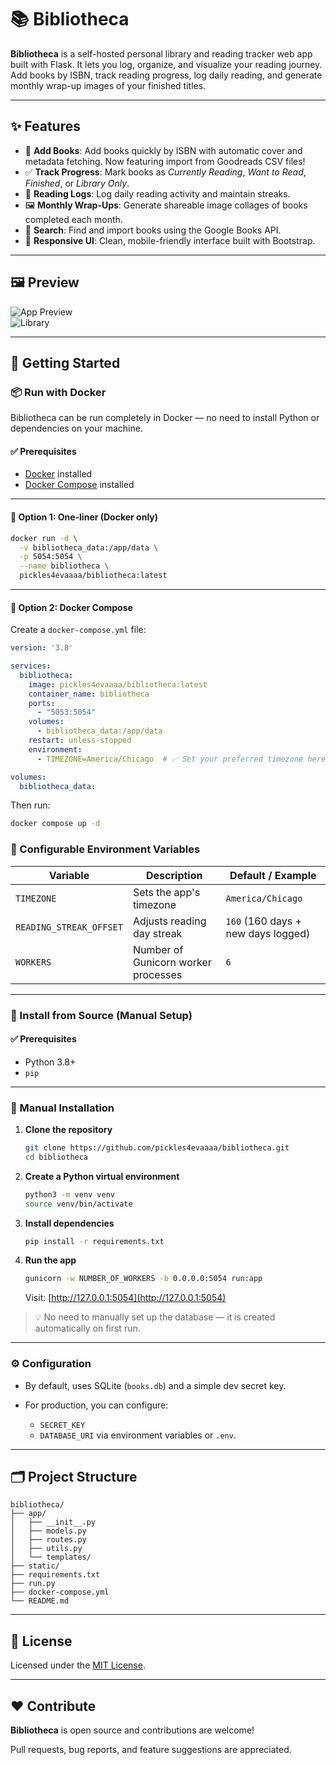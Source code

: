 # 📚 Bibliotheca

**Bibliotheca** is a self-hosted personal library and reading tracker web app built with Flask. It lets you log, organize, and visualize your reading journey. Add books by ISBN, track reading progress, log daily reading, and generate monthly wrap-up images of your finished titles.

---

## ✨ Features

- 📖 **Add Books**: Add books quickly by ISBN with automatic cover and metadata fetching. Now featuring import from Goodreads CSV files! 
- ✅ **Track Progress**: Mark books as *Currently Reading*, *Want to Read*, *Finished*, or *Library Only*.
- 📅 **Reading Logs**: Log daily reading activity and maintain streaks.
- 🖼️ **Monthly Wrap-Ups**: Generate shareable image collages of books completed each month.
- 🔎 **Search**: Find and import books using the Google Books API.
- 📱 **Responsive UI**: Clean, mobile-friendly interface built with Bootstrap.

---

## 🖼️ Preview

![App Preview](https://i.imgur.com/AkiBN68.png)  
![Library](https://i.imgur.com/h9iR9ql.png)

---

## 🚀 Getting Started

### 📦 Run with Docker

Bibliotheca can be run completely in Docker — no need to install Python or dependencies on your machine.

#### ✅ Prerequisites

- [Docker](https://www.docker.com/) installed
- [Docker Compose](https://docs.docker.com/compose/) installed

---

#### 🔁 Option 1: One-liner (Docker only)

```bash
docker run -d \
  -v bibliotheca_data:/app/data \
  -p 5054:5054 \
  --name bibliotheca \
  pickles4evaaaa/bibliotheca:latest
````

---

#### 🔁 Option 2: Docker Compose

Create a `docker-compose.yml` file:

```yaml
version: '3.8'

services:
  bibliotheca:
    image: pickles4evaaaa/bibliotheca:latest
    container_name: bibliotheca
    ports:
      - "5053:5054"
    volumes:
      - bibliotheca_data:/app/data
    restart: unless-stopped
    environment:
      - TIMEZONE=America/Chicago  # ✅ Set your preferred timezone here

volumes:
  bibliotheca_data:

```

Then run:

```bash
docker compose up -d
```
### 🔧 Configurable Environment Variables

| Variable              | Description                                | Default / Example         |
|-----------------------|--------------------------------------------|---------------------------|
| `TIMEZONE`            | Sets the app's timezone                    | `America/Chicago`         |
| `READING_STREAK_OFFSET` | Adjusts reading day streak | `160` (160 days + new days logged)    |
| `WORKERS`             | Number of Gunicorn worker processes        | `6`                      |

---

### 🐍 Install from Source (Manual Setup)

#### ✅ Prerequisites

* Python 3.8+
* `pip`

---

### 🔧 Manual Installation

1. **Clone the repository**

   ```bash
   git clone https://github.com/pickles4evaaaa/bibliotheca.git
   cd bibliotheca
   ```

2. **Create a Python virtual environment**

   ```bash
   python3 -m venv venv
   source venv/bin/activate
   ```

3. **Install dependencies**

   ```bash
   pip install -r requirements.txt
   ```

4. **Run the app**

   ```bash
   gunicorn -w NUMBER_OF_WORKERS -b 0.0.0.0:5054 run:app
   ```

   Visit: [http://127.0.0.1:5054](http://127.0.0.1:5054)

> 💡 No need to manually set up the database — it is created automatically on first run.

---

### ⚙️ Configuration

* By default, uses SQLite (`books.db`) and a simple dev secret key.
* For production, you can configure:

  * `SECRET_KEY`
  * `DATABASE_URI`
    via environment variables or `.env`.

---

## 🗂️ Project Structure

```
bibliotheca/
├── app/
│   ├── __init__.py
│   ├── models.py
│   ├── routes.py
│   ├── utils.py
│   └── templates/
├── static/
├── requirements.txt
├── run.py
├── docker-compose.yml
└── README.md
```

---

## 📄 License

Licensed under the [MIT License](LICENSE).

---

## ❤️ Contribute

**Bibliotheca** is open source and contributions are welcome!

Pull requests, bug reports, and feature suggestions are appreciated.